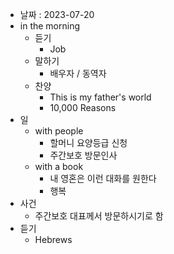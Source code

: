 - 날짜 : 2023-07-20
- in the morning
	- 듣기
		- Job
	- 말하기
		-  배우자 / 동역자 
	- 찬양
		- This is my father's world
		- 10,000 Reasons
- 일
	- with people
		- 할머니 요양등급 신청
		- 주간보호 방문인사
	- with a book
		- 내 영혼은 이런 대화를 원한다
		- 행복
- 사건
	- 주간보호 대표께서 방문하시기로 함
- 듣기
	- Hebrews 
